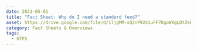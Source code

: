 ```yaml
---
date: 2021-05-01
title: "Fact Sheet: Why do I need a standard feed?"
asset: https://drive.google.com/file/d/1ljgMM-sQ2nP9241uFF7KgoWXgLDtZkDK/view?usp=share_link
category: Fact Sheets & Overviews
tags:
  - GTFS
---
```

